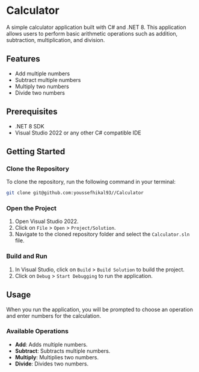 # Calculator

A simple calculator application built with C# and .NET 8. This application allows users to perform basic arithmetic operations such as addition, subtraction, multiplication, and division.

## Features

- Add multiple numbers
- Subtract multiple numbers
- Multiply two numbers
- Divide two numbers

## Prerequisites

- .NET 8 SDK
- Visual Studio 2022 or any other C# compatible IDE

## Getting Started

### Clone the Repository

To clone the repository, run the following command in your terminal:

```sh
git clone git@github.com:youssefhikal93//Calculator
``` 

### Open the Project

1. Open Visual Studio 2022.
2. Click on `File` > `Open` > `Project/Solution`.
3. Navigate to the cloned repository folder and select the `Calculator.sln` file.

### Build and Run

1. In Visual Studio, click on `Build` > `Build Solution` to build the project.
2. Click on `Debug` > `Start Debugging` to run the application.

## Usage

When you run the application, you will be prompted to choose an operation and enter numbers for the calculation.

### Available Operations

- **Add**: Adds multiple numbers.
- **Subtract**: Subtracts multiple numbers.
- **Multiply**: Multiplies two numbers.
- **Divide**: Divides two numbers.

